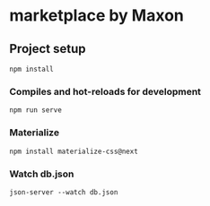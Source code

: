# marketplace by Maxon

## Project setup
```
npm install
```

### Compiles and hot-reloads for development
```
npm run serve
```
### Materialize 
```
npm install materialize-css@next
```
### Watch db.json
```
json-server --watch db.json
```

